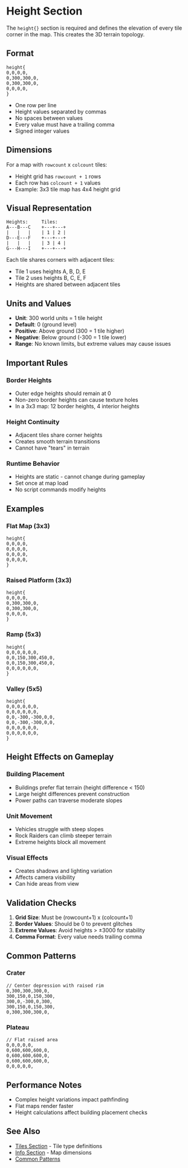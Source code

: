 # Height Section

The `height{}` section is required and defines the elevation of every tile corner in the map. This creates the 3D terrain topology.

## Format

```
height{
0,0,0,0,
0,300,300,0,
0,300,300,0,
0,0,0,0,
}
```

- One row per line
- Height values separated by commas
- No spaces between values
- Every value must have a trailing comma
- Signed integer values

## Dimensions

For a map with `rowcount` x `colcount` tiles:
- Height grid has `rowcount + 1` rows
- Each row has `colcount + 1` values
- Example: 3x3 tile map has 4x4 height grid

## Visual Representation

```
Heights:     Tiles:
A---B---C    +---+---+
|   |   |    | 1 | 2 |
D---E---F    +---+---+
|   |   |    | 3 | 4 |
G---H---I    +---+---+
```

Each tile shares corners with adjacent tiles:
- Tile 1 uses heights A, B, D, E
- Tile 2 uses heights B, C, E, F
- Heights are shared between adjacent tiles

## Units and Values

- **Unit**: 300 world units = 1 tile height
- **Default**: 0 (ground level)
- **Positive**: Above ground (300 = 1 tile higher)
- **Negative**: Below ground (-300 = 1 tile lower)
- **Range**: No known limits, but extreme values may cause issues

## Important Rules

### Border Heights
- Outer edge heights should remain at 0
- Non-zero border heights can cause texture holes
- In a 3x3 map: 12 border heights, 4 interior heights

### Height Continuity
- Adjacent tiles share corner heights
- Creates smooth terrain transitions
- Cannot have "tears" in terrain

### Runtime Behavior
- Heights are static - cannot change during gameplay
- Set once at map load
- No script commands modify heights

## Examples

### Flat Map (3x3)
```
height{
0,0,0,0,
0,0,0,0,
0,0,0,0,
0,0,0,0,
}
```

### Raised Platform (3x3)
```
height{
0,0,0,0,
0,300,300,0,
0,300,300,0,
0,0,0,0,
}
```

### Ramp (5x3)
```
height{
0,0,0,0,0,0,
0,0,150,300,450,0,
0,0,150,300,450,0,
0,0,0,0,0,0,
}
```

### Valley (5x5)
```
height{
0,0,0,0,0,0,
0,0,0,0,0,0,
0,0,-300,-300,0,0,
0,0,-300,-300,0,0,
0,0,0,0,0,0,
0,0,0,0,0,0,
}
```

## Height Effects on Gameplay

### Building Placement
- Buildings prefer flat terrain (height difference < 150)
- Large height differences prevent construction
- Power paths can traverse moderate slopes

### Unit Movement
- Vehicles struggle with steep slopes
- Rock Raiders can climb steeper terrain
- Extreme heights block all movement

### Visual Effects
- Creates shadows and lighting variation
- Affects camera visibility
- Can hide areas from view

## Validation Checks

1. **Grid Size**: Must be (rowcount+1) x (colcount+1)
2. **Border Values**: Should be 0 to prevent glitches
3. **Extreme Values**: Avoid heights > ±3000 for stability
4. **Comma Format**: Every value needs trailing comma

## Common Patterns

### Crater
```
// Center depression with raised rim
0,300,300,300,0,
300,150,0,150,300,
300,0,-300,0,300,
300,150,0,150,300,
0,300,300,300,0,
```

### Plateau
```
// Flat raised area
0,0,0,0,0,
0,600,600,600,0,
0,600,600,600,0,
0,600,600,600,0,
0,0,0,0,0,
```

## Performance Notes

- Complex height variations impact pathfinding
- Flat maps render faster
- Height calculations affect building placement checks

## See Also
- [Tiles Section](tiles.md) - Tile type definitions
- [Info Section](info.md) - Map dimensions
- [Common Patterns](../../../technical-reference/common-patterns.md)